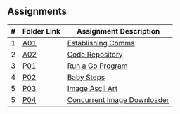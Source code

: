 ##  Assignments

|   #   | Folder Link | Assignment Description |
| :---: | ----------- | ---------------------- |
|   1   | [A01](./A01) | [Establishing Comms ](./A01/README.md) |
|   2   | [A02](./A02) | [Code Repository ](./A02/README.md) |
|   3   | [P01](./P01) | [Run a Go Program ](./P01/) |
|   4   | [P02](./P02) | [Baby Steps ](./P02/Imagemod/) |
|   5   | [P03](./P03) | [Image Ascii Art ](./P03/) |
|   5   | [P04](./P04) | [Concurrent Image Downloader ](./P04/) |
